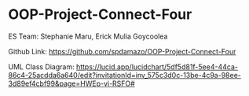 # OOP-Project-Connect-Four

ES Team:
Stephanie Maru,
Erick Mulia Goycoolea

Github Link:
https://github.com/spdamazo/OOP-Project-Connect-Four

UML Class Diagram:
https://lucid.app/lucidchart/5df5d81f-5ee4-44ca-86c4-25acdda6a640/edit?invitationId=inv_575c3d0c-13be-4c9a-98ee-3d89ef4cbf99&page=HWEp-vi-RSFO#
